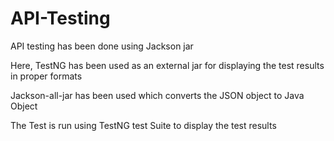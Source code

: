 # API-Testing
API testing has been done using Jackson jar


Here, TestNG has been used as an external jar for displaying the test results in proper formats


Jackson-all-jar has been used which converts the JSON object to Java Object


The Test is run using TestNG test Suite to display the test results
